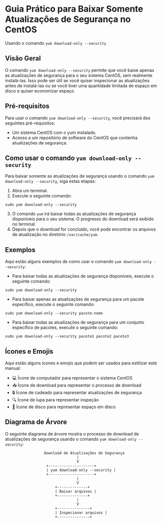 # Guia Prático para Baixar Somente Atualizações de Segurança no CentOS
Usando o comando `yum download-only --security`

## Visão Geral

O comando `yum download-only --security` permite que você baixe apenas as atualizações de segurança para o seu sistema CentOS, sem realmente instalá-las. Isso pode ser útil se você quiser inspecionar as atualizações antes de instalá-las ou se você tiver uma quantidade limitada de espaço em disco e quiser economizar espaço.

## Pré-requisitos

Para usar o comando `yum download-only --security`, você precisará dos seguintes pré-requisitos:

- Um sistema CentOS com o yum instalado.
- Acesso a um repositório de software do CentOS que contenha atualizações de segurança.

## Como usar o comando `yum download-only --security`

Para baixar somente as atualizações de segurança usando o comando `yum download-only --security`, siga estas etapas:

1. Abra um terminal.
2. Execute o seguinte comando:

```
sudo yum download-only --security
```

3. O comando `yum` irá baixar todas as atualizações de segurança disponíveis para o seu sistema. O progresso do download será exibido no terminal.
4. Depois que o download for concluído, você pode encontrar os arquivos de atualização no diretório `/var/cache/yum`.

## Exemplos

Aqui estão alguns exemplos de como usar o comando `yum download-only --security`:

- Para baixar todas as atualizações de segurança disponíveis, execute o seguinte comando:

```
sudo yum download-only --security
```

- Para baixar apenas as atualizações de segurança para um pacote específico, execute o seguinte comando:

```
sudo yum download-only --security pacote-nome
```

- Para baixar todas as atualizações de segurança para um conjunto específico de pacotes, execute o seguinte comando:

```
sudo yum download-only --security pacote1 pacote2 pacote3
```

## Ícones e Emojis

Aqui estão alguns ícones e emojis que podem ser usados para estilizar este manual:

- 💻 Ícone de computador para representar o sistema CentOS
- 📥 Ícone de download para representar o processo de download
- 🔒 Ícone de cadeado para representar atualizações de segurança
- 🔍 Ícone de lupa para representar inspeção
- 💾 Ícone de disco para representar espaço em disco

## Diagrama de Árvore

O seguinte diagrama de árvore mostra o processo de download de atualizações de segurança usando o comando `yum download-only --security`:

```
                  Download de Atualizações de Segurança
                                 |
                                 V
                   +---------------------+
                   | yum download-only --security |
                   +---------------------+
                                 |
                                 V
                       +--------------+
                       | Baixar arquivos |
                       +--------------+
                                 |
                                 V
                       +---------------+
                       | Inspecionar arquivos |
                       +---------------+  
```